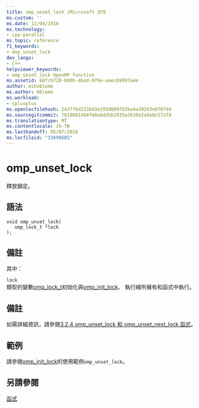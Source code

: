 ```yaml
---
title: omp_unset_lock |Microsoft 文件
ms.custom: ''
ms.date: 11/04/2016
ms.technology:
- cpp-parallel
ms.topic: reference
f1_keywords:
- omp_unset_lock
dev_langs:
- C++
helpviewer_keywords:
- omp_unset_lock OpenMP function
ms.assetid: 68fcb728-040b-4bad-979e-aaecb9097a4e
author: mikeblome
ms.author: mblome
ms.workload:
- cplusplus
ms.openlocfilehash: 243ff6d2336d3e293d009f82ba4a39243e076f94
ms.sourcegitcommit: 7019081488f68abdd5b2935a3b36e2a5e8c571f8
ms.translationtype: MT
ms.contentlocale: zh-TW
ms.lasthandoff: 05/07/2018
ms.locfileid: "33690685"
---
```

# <a name="ompunsetlock"></a>omp_unset_lock
釋放鎖定。  
  
## <a name="syntax"></a>語法  
  
```  
void omp_unset_lock(  
   omp_lock_t *lock  
);  
```  
  
## <a name="remarks"></a>備註  
 其中：  
  
 `lock`  
 類型的變數[omp_lock_t](../../../parallel/openmp/reference/omp-lock-t.md)初始化與[omp_init_lock](../../../parallel/openmp/reference/omp-init-lock.md)、 執行緒所擁有和函式中執行。  
  
## <a name="remarks"></a>備註  
 如需詳細資訊，請參閱[3.2.4 omp_unset_lock 和 omp_unset_nest_lock 函式](../../../parallel/openmp/3-2-4-omp-unset-lock-and-omp-unset-nest-lock-functions.md)。  
  
## <a name="example"></a>範例  
 請參閱[omp_init_lock](../../../parallel/openmp/reference/omp-init-lock.md)的使用範例`omp_unset_lock`。  
  
## <a name="see-also"></a>另請參閱  
 [函式](../../../parallel/openmp/reference/openmp-functions.md)